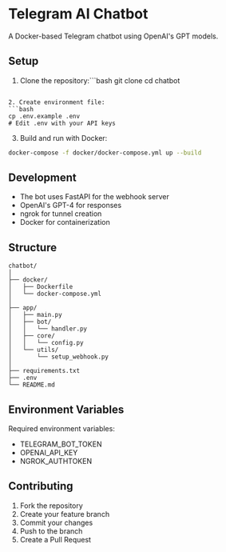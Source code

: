 # Telegram AI Chatbot

A Docker-based Telegram chatbot using OpenAI's GPT models.

## Setup

1. Clone the repository:```bash
git clone <repository-url>
cd chatbot
```

2. Create environment file:
```bash
cp .env.example .env
# Edit .env with your API keys
```

3. Build and run with Docker:
```bash
docker-compose -f docker/docker-compose.yml up --build
```

## Development

- The bot uses FastAPI for the webhook server
- OpenAI's GPT-4 for responses
- ngrok for tunnel creation
- Docker for containerization

## Structure

```
chatbot/
│
├── docker/
│   ├── Dockerfile
│   └── docker-compose.yml
│
├── app/
│   ├── main.py
│   ├── bot/
│   │   └── handler.py
│   ├── core/
│   │   └── config.py
│   └── utils/
│       └── setup_webhook.py
│
├── requirements.txt
├── .env
└── README.md
```

## Environment Variables

Required environment variables:
- TELEGRAM_BOT_TOKEN
- OPENAI_API_KEY
- NGROK_AUTHTOKEN

## Contributing

1. Fork the repository
2. Create your feature branch
3. Commit your changes
4. Push to the branch
5. Create a Pull Request 
